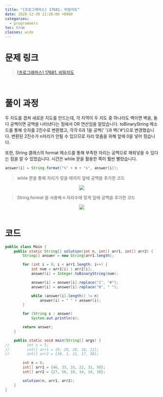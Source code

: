 ```yaml
---
title: "[프로그래머스] 17681. 비밀지도"
date: 2020-12-30 21:26:00 +0900
categories:
  - programmers
toc: true
classes: wide
---
```


# 문제 링크

> [[프로그래머스] 17681. 비밀지도](https://programmers.co.kr/learn/courses/30/lessons/17681)

<br>

# 풀이 과정

두 지도를 겹쳐 새로운 지도를 만드는데, 각 지역이 두 지도 중 하나라도 벽이면 벽을, 둘 다 공백이면 공백을 나타낸다는 점에서 OR 연산임을 알았습니다. toBinaryString 메소드를 통해 숫자를 2진수로 변환했고, 각각 0과 1을 공백(' ')과 벽('#')으로 변경했습니다. 변환된 2진수가 n자리가 안될 수 있으므로 자리 맞춤을 위해 앞에 0을 넣어 줬습니다.

또한, String 클래스의 format 메소드를 통해 부족한 자리는 공백으로 채워넣을 수 있다는 점을 알 수 있었습니다. 시간은 while 문을 활용한 쪽이 훨씬 빨랐습니다.

```java
answer[i] = String.format("%" + n + "s", answer[i]);
```

> while 문을 통해 자리가 맞을 때까지 앞에 공백을 추가한 코드

<center><img src="http://dl.dropbox.com/s/21mh0n7ogha6cyd/%ED%94%84%EB%A1%9C%EA%B7%B8%EB%9E%98%EB%A8%B8%EC%8A%A4-17681_%EB%B9%84%EB%B0%80%20%EC%A7%80%EB%8F%84-1.png"></center>

> String.format 을 사용해 n 자리수에 맞게 앞에 공백을 추가한 코드

<center><img src="http://dl.dropbox.com/s/b04whzs2mnk80d3/%ED%94%84%EB%A1%9C%EA%B7%B8%EB%9E%98%EB%A8%B8%EC%8A%A4-17681_%EB%B9%84%EB%B0%80%20%EC%A7%80%EB%8F%84-2.png"></center>

<br>

# 코드

```java
public class Main {
    public static String[] solution(int n, int[] arr1, int[] arr2) {
        String[] answer = new String[arr1.length];

        for (int i = 0; i < arr1.length; i++) {
            int num = arr1[i] | arr2[i];
            answer[i] = Integer.toBinaryString(num);

            answer[i] = answer[i].replace("1", "#");
            answer[i] = answer[i].replace("0", " ");

            while (answer[i].length() != n)
                answer[i] = " " + answer[i];
        }

        for (String s : answer)
            System.out.println(s);

        return answer;
    }

    public static void main(String[] args) {
//        int n = 5;
//        int[] arr1 = {9, 20, 28, 18, 11};
//        int[] arr2 = {30, 1, 21, 17, 28};

        int n = 6;
        int[] arr1 = {46, 33, 33, 22, 31, 50};
        int[] arr2 = {27, 56, 19, 14, 14, 10};

        solution(n, arr1, arr2);
    }
}
```
